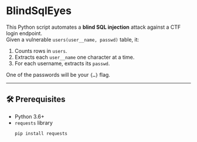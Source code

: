 # BlindSqlEyes

This Python script automates a **blind SQL injection** attack against a CTF login endpoint.  
Given a vulnerable `users(user__name, passwd)` table, it:

1. Counts rows in `users`.  
2. Extracts each `user__name` one character at a time.  
3. For each username, extracts its `passwd`.  

One of the passwords will be your `{…}` flag.

---

## 🛠️ Prerequisites

- Python 3.6+  
- `requests` library  
  ```bash
  pip install requests
